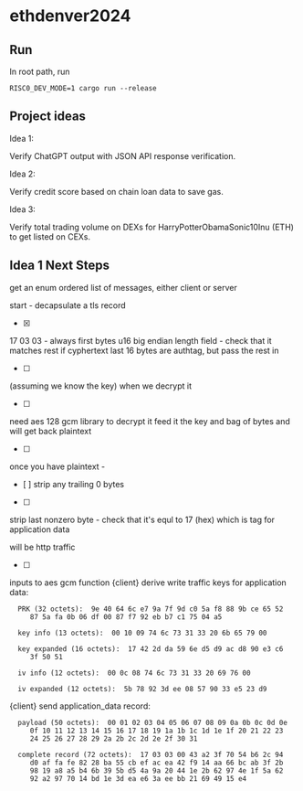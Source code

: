 # ethdenver2024

## Run

In root path, run
```shell
RISC0_DEV_MODE=1 cargo run --release
```

## Project ideas

Idea 1:

Verify ChatGPT output with JSON API response verification.

Idea 2:

Verify credit score based on chain loan data to save gas.

Idea 3:

Verify total trading volume on DEXs for HarryPotterObamaSonic10Inu (ETH) to get listed on CEXs. 

## Idea 1 Next Steps

get an enum
ordered list of messages, either client or server

start - 
decapsulate a tls record

- [x]
17 03 03 - always first bytes
u16 big endian length field - check that it matches
rest if cyphertext
last 16 bytes are authtag, but 
pass the rest in

- [ ] 
(assuming we know the key)
when we decrypt it

- [ ] 
need aes 128 gcm library to decrypt it
feed it the key and bag of bytes
and will get back plaintext

- [ ] 
once you have plaintext -
   - [ ] 
   strip any trailing 0 bytes
   - [ ]
  strip last nonzero byte - check that it's equl to 17 (hex) which is tag for application data

will be http traffic

- [ ] 
inputs to aes gcm function
   {client}  derive write traffic keys for application data:

      PRK (32 octets):  9e 40 64 6c e7 9a 7f 9d c0 5a f8 88 9b ce 65 52
         87 5a fa 0b 06 df 00 87 f7 92 eb b7 c1 75 04 a5

      key info (13 octets):  00 10 09 74 6c 73 31 33 20 6b 65 79 00

      key expanded (16 octets):  17 42 2d da 59 6e d5 d9 ac d8 90 e3 c6
         3f 50 51

      iv info (12 octets):  00 0c 08 74 6c 73 31 33 20 69 76 00

      iv expanded (12 octets):  5b 78 92 3d ee 08 57 90 33 e5 23 d9



   {client}  send application_data record:

      payload (50 octets):  00 01 02 03 04 05 06 07 08 09 0a 0b 0c 0d 0e
         0f 10 11 12 13 14 15 16 17 18 19 1a 1b 1c 1d 1e 1f 20 21 22 23
         24 25 26 27 28 29 2a 2b 2c 2d 2e 2f 30 31

      complete record (72 octets):  17 03 03 00 43 a2 3f 70 54 b6 2c 94
         d0 af fa fe 82 28 ba 55 cb ef ac ea 42 f9 14 aa 66 bc ab 3f 2b
         98 19 a8 a5 b4 6b 39 5b d5 4a 9a 20 44 1e 2b 62 97 4e 1f 5a 62
         92 a2 97 70 14 bd 1e 3d ea e6 3a ee bb 21 69 49 15 e4



